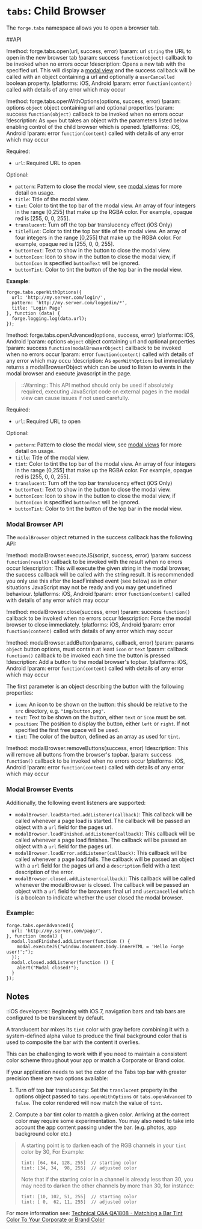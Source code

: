 ``tabs``: Child Browser
=========================

The ``forge.tabs`` namespace allows you to open a browser tab.

##API

!method: forge.tabs.open(url, success, error)
!param: url `string` the URL to open in the new browser tab
!param: success `function(object)` callback to be invoked when no errors occur
!description: Opens a new tab with the specified url. This will display a [modal view](/docs/current/recipes/integrations/modal.html) and the success callback will be called with an object containing a url and optionally a ``userCancelled`` boolean property.
!platforms: iOS, Android
!param: error `function(content)` called with details of any error which may occur

!method: forge.tabs.openWithOptions(options, success, error)
!param: options `object` object containing url and optional properties
!param: success `function(object)` callback to be invoked when no errors occur
!description: As ``open`` but takes an object with the parameters listed below enabling control of the child browser which is opened.
!platforms: iOS, Android
!param: error `function(content)` called with details of any error which may occur

Required:

-  ``url``: Required URL to open

Optional:

-  ``pattern``: Pattern to close the modal view, see
   [modal views](/docs/current/recipes/integrations/modal.html) for more detail on usage.
-  ``title``: Title of the modal view.
-  ``tint``: Color to tint the top bar of the modal view. An array of
   four integers in the range [0,255] that make up the RGBA color. For
   example, opaque red is [255, 0, 0, 255].
-  ``translucent``: Turn off the top bar translucency effect (iOS Only)
-  ``titleTint``: Color to tint the top bar title of the modal view. An array of
   four integers in the range [0,255] that make up the RGBA color. For
   example, opaque red is [255, 0, 0, 255].
-  ``buttonText``: Text to show in the button to close the modal view.
-  ``buttonIcon``: Icon to show in the button to close the modal view,
   if ``buttonIcon`` is specified ``buttonText`` will be ignored.
-  ``buttonTint``: Color to tint the button of the top bar in the modal
   view.

**Example**:

	forge.tabs.openWithOptions({
	  url: 'http://my.server.com/login/',
	  pattern: 'http://my.server.com/loggedin/*',
	  title: 'Login Page'
	}, function (data) {
	  forge.logging.log(data.url);
	});

!method: forge.tabs.openAdvanced(options, success, error)
!platforms: iOS, Android
!param: options `object` object containing url and optional properties
!param: success `function(modalBrowserObject)` callback to be invoked when no errors occur
!param: error `function(content)` called with details of any error which may occu
!description: As ``openWithOptions`` but immediately returns a modalBrowserObject which can be used to listen to events in the modal browser and execute javascript in the page.

> ::Warning:: This API method should only be used if absolutely required, executing JavaScript code on external pages in the modal view can cause issues if not used carefully.

Required:

-  ``url``: Required URL to open

Optional:

-  ``pattern``: Pattern to close the modal view, see
   [modal views](/docs/current/recipes/integrations/modal.html) for more detail on usage.
-  ``title``: Title of the modal view.
-  ``tint``: Color to tint the top bar of the modal view. An array of
   four integers in the range [0,255] that make up the RGBA color. For
   example, opaque red is [255, 0, 0, 255].
-  ``translucent``: Turn off the top bar translucency effect (iOS Only)
-  ``buttonText``: Text to show in the button to close the modal view.
-  ``buttonIcon``: Icon to show in the button to close the modal view,
   if ``buttonIcon`` is specified ``buttonText`` will be ignored.
-  ``buttonTint``: Color to tint the button of the top bar in the modal
   view.


### Modal Browser API

The ``modalBrowser`` object returned in the success callback has the following API:

!method: modalBrowser.executeJS(script, success, error)
!param: success `function(result)` callback to be invoked with the result when no errors occur
!description: This will execute the given string in the modal browser, the success callback will be called with the string result. It is recommended you only use this after the loadFinished event (see below) as in other situations JavaScript may not be ready and you may get undefined behaviour.
!platforms: iOS, Android
!param: error `function(content)` called with details of any error which may occur

!method: modalBrowser.close(success, error)
!param: success `function()` callback to be invoked when no errors occur
!description: Force the modal browser to close immediately.
!platforms: iOS, Android
!param: error `function(content)` called with details of any error which may occur

!method: modalBrowser.addButton(params, callback, error)
!param: params `object` button options, must contain at least ``icon`` or ``text``
!param: callback `function()` callback to be invoked each time the button is pressed
!description: Add a button to the modal browser's topbar.
!platforms: iOS, Android
!param: error `function(content)` called with details of any error which may occur

The first parameter is an object describing the button with the following properties:

-  ``icon``: An icon to be shown on the button: this should be relative
   to the ``src`` directory, e.g. ``"img/button.png"``.
-  ``text``: Text to be shown on the button, either ``text`` or ``icon``
   must be set.
-  ``position``: The position to display the button, either ``left`` or
   ``right``. If not specified the first free space will be used.
-  ``tint``: The color of the button, defined as an array as used for ``tint``.

!method: modalBrowser.removeButtons(success, error)
!description: This will remove all buttons from the browser's topbar.
!param: success `function()` callback to be invoked when no errors occur
!platforms: iOS, Android
!param: error `function(content)` called with details of any error which may occur

### Modal Browser Events

Additionally, the following event listeners are supported:

- ``modalBrowser.loadStarted.addListener(callback)``: This callback will be called whenever a page load is started. The callback will be passed an object with a ``url`` field for the pages url.
- ``modalBrowser.loadFinished.addListener(callback)``: This callback will be called whenever a page load finishes. The callback will be passed an object with a ``url`` field for the pages url.
- ``modalBrowser.loadError.addListener(callback)``: This callback will be called whenever a page load fails. The callback will be passed an object with a ``url`` field for the pages url and a ``description`` field with a text description of the error.
- ``modalBrowser.closed.addListener(callback)``: This callback will be called whenever the modalBrowser is closed. The callback will be passed an object with a ``url`` field for the browsers final url and ``userCancelled`` which is a boolean to indicate whether the user closed the modal browser.


### Example:

	forge.tabs.openAdvanced({
	  url: 'http://my.server.com/page/',
	}, function (modal) {
	  modal.loadFinished.addListener(function () {
		modal.executeJS("window.document.body.innerHTML = 'Hello Forge user!';");
	  });
	  modal.closed.addListener(function () {
		alert("Modal closed!");
	  }
	});


## Notes

::iOS developers:: Beginning with iOS 7, navigation bars and tab bars are configured to be translucent by default.

A translucent bar mixes its `tint` color with gray before combining it with a system-defined alpha value to produce the final background color that is used to composite the bar with the content it overlies.

This can be challenging to work with if you need to maintain a consistent color scheme throughout your app or match a Corporate or Brand color.

If your application needs to set the color of the Tabs top bar with greater precision there are two options available:

1. Turn off top bar translucency: Set the `translucent` property in the options object passed to `tabs.openWithOptions` or `tabs.openAdvanced` to `false`. The color rendered will now match the value of `tint`.

2. Compute a bar tint color to match a given color. Arriving at the correct color may require some experimentation. You may also need to take into account the app content passing under the bar. (e.g. photos, app background color etc.)

> A starting point is to darken each of the RGB channels in your `tint` color by 30, For Example:
>
>     tint: [64, 64, 128, 255]  // starting color
>     tint: [34, 34,  98, 255]  // adjusted color
>
>
> Note that if the starting color in a channel is already less than 30, you may need to darken the other channels by more than 30, for instance:
>
>     tint: [10, 102, 51, 255]  // starting color
>     tint: [ 0,  62, 11, 255]  // adjusted color

For more information see: [Technical Q&A QA1808 - Matching a Bar Tint Color To Your Corporate or Brand Color](https://developer.apple.com/library/ios/qa/qa1808/_index.html)
